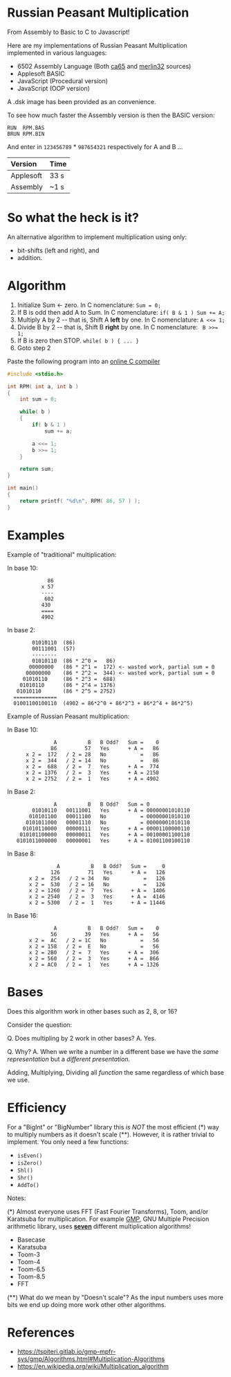 # Russian Peasant Multiplication

From Assembly to Basic to C to Javascript!

Here are my implementations of Russian Peasant Multiplication implemented in various languages:

* 6502 Assembly Language (Both [ca65](rpm_ca65.s) and [merlin32](rpm_m32.s) sources)
* Applesoft BASIC
* JavaScript (Procedural version)
* JavaScript (OOP version)

A .dsk image has been provided as an convenience.

To see how much faster the Assembly version is then the BASIC version:

```
RUN  RPM.BAS
BRUN RPM.BIN
```

And enter in `123456789` * `987654321` respectively for A and B ...

| Version   | Time |
|:----------|:-----|
| Applesoft | 33 s |
| Assembly  | ~1 s |

# So what the heck is it?

An alternative algorithm to implement multiplication using only:

* bit-shifts (left and right), and
* addition.

# Algorithm

1. Initialize Sum <- zero. In C nomenclature: `Sum = 0;`
2. If B is odd then add A to Sum.  In C nomenclature:   `if( B & 1 ) Sum += A;`
3. Multiply A by 2 -- that is, Shift A **left** by one.  In C nomenclature: `A <<= 1;`
4. Divide B by 2 -- that is, Shift B **right** by one. In C nomenclature:   ` B >>= 1;`
5. If B is zero then STOP.  `while( b ) { ... }`
6. Goto step 2

Paste the following program into an [online C compiler](https://www.onlinegdb.com/online_c_compiler)

```c
#include <stdio.h>

int RPM( int a, int b )
{
    int sum = 0;

    while( b )
    {
        if( b & 1 )
            sum += a;

        a <<= 1;
        b >>= 1;
    }

    return sum;
}

int main()
{
    return printf( "%d\n", RPM( 86, 57 ) );
}
```

# Examples

Example of "traditional" multiplication:

In base 10:

```
             86
           x 57
           ----
            602
           430
           ====
           4902
```

In base 2:

```
        01010110  (86)
        00111001  (57)
        --------
        01010110  (86 * 2^0 =   86)
       00000000   (86 * 2^1 =  172) <- wasted work, partial sum = 0
      00000000    (86 * 2^2 =  344) <- wasted work, partial sum = 0
     01010110     (86 * 2^3 =  688)
    01010110      (86 * 2^4 = 1376)
   01010110       (86 * 2^5 = 2752)
  ==============
  01001100100110  (4902 = 86*2^0 + 86*2^3 + 86*2^4 + 86*2^5)
```

Example of Russian Peasant multiplication:

In Base 10:

```
               A          B   B Odd?   Sum =    0
              86         57   Yes      + A =   86
      x 2 =  172   / 2 = 28   No           =   86
      x 2 =  344   / 2 = 14   No           =   86
      x 2 =  688   / 2 =  7   Yes      + A =  774
      x 2 = 1376   / 2 =  3   Yes      + A = 2150
      x 2 = 2752   / 2 =  1   Yes      + A = 4902
```

In Base 2:

```
               A          B   B Odd?   Sum = 0
        01010110   00111001   Yes      + A = 00000001010110
       010101100   00011100   No           = 00000001010110
      0101011000   00001110   No           = 00000001010110
     01010110000   00000111   Yes      + A = 00001100000110
    010101100000   00000011   Yes      + A = 00100001100110
   0101011000000   00000001   Yes      + A = 01001100100110
```

In Base 8:

```
                A          B   B Odd?   Sum =     0
              126         71   Yes      + A =   126
       x 2 =  254   / 2 = 34   No           =   126
       x 2 =  530   / 2 = 16   No           =   126
       x 2 = 1260   / 2 =  7   Yes      + A =  1406
       x 2 = 2540   / 2 =  3   Yes      + A =  4146
       x 2 = 5300   / 2 =  1   Yes      + A = 11446
```

In Base 16:

```
               A          B   B Odd?   Sum =    0
              56         39   Yes      + A =   56
       x 2 =  AC   / 2 = 1C   No           =   56
       x 2 = 158   / 2 =  E   No           =   56
       x 2 = 2B0   / 2 =  7   Yes      + A =  306
       x 2 = 560   / 2 =  3   Yes      + A =  866
       x 2 = AC0   / 2 =  1   Yes      + A = 1326
```

# Bases

Does this algorithm work in other bases such as 2, 8, or 16?

Consider the question:

Q. Does multipling by 2 work in other bases?
A. Yes.

Q. Why?
A. When we write a number in a different base we have the _same representation_ but a _different presentation._

Adding, Multiplying, Dividing all _function_ the same regardless of which base we use.

# Efficiency

For a "BigInt" or "BigNumber" library this _is NOT_ the most efficient (\*) way to
 multiply numbers as it doesn't scale (\*\*).  However, it is rather trivial to implement. You only need a few
 functions:

* `isEven()`
* `isZero()`
* `Shl()`
* `Shr()`
* `AddTo()`

Notes:

(\*) Almost everyone uses FFT (Fast Fourier Transforms), Toom, and/or Karatsuba for multiplication. For example [GMP](https://gmplib.org/manual/), GNU Multiple Precision arithmetic library, uses **[seven](https://gmplib.org/manual/Multiplication-Algorithms.html#Multiplication-Algorithms)** different multiplication algorithms!

* Basecase
* Karatsuba
* Toom-3
* Toom-4
* Toom-6.5
* Toom-8.5
* FFT

(\*\*) What do we mean by "Doesn't scale"?  As the input numbers uses more bits we end up doing more work other other algorithms.

# References

* https://tspiteri.gitlab.io/gmp-mpfr-sys/gmp/Algorithms.html#Multiplication-Algorithms
* https://en.wikipedia.org/wiki/Multiplication_algorithm

